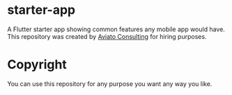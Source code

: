 # starter-app

A Flutter starter app showing common features any mobile app would have.  
This repository was created by [Aviato Consulting](https://aviato.consulting) for hiring purposes. 

# Copyright

You can use this repository for any purpose you want any way you like. 
